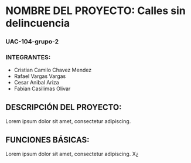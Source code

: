 ﻿# NOMBRE DEL PROYECTO: Calles sin delincuencia
### UAC-104-grupo-2
### INTEGRANTES:
* Cristian Camilo Chavez Mendez
* Rafael Vargas Vargas
* Cesar Anibal Ariza
* Fabian Casilimas Olivar
## DESCRIPCIÓN DEL PROYECTO:
Lorem ipsum dolor sit amet, consectetur adipiscing.
## FUNCIONES BÁSICAS:
Lorem ipsum dolor sit amet, consectetur adipiscing.
X¿
